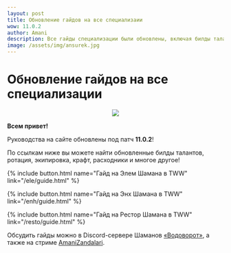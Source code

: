 ```yaml
---    
layout: post
title: Обновление гайдов на все специализаии
wow: 11.0.2
author: Amani
description: Все гайды специализации были обновлены, включая билды талантов, ротацию, экипировку, крафт, расходники и многое другое!
image: /assets/img/ansurek.jpg
---
```


# Обновление гайдов на все специализации

<p align="center">
<img src="https://i.imgur.com/ansurek.jpg"> 
</p>

**Всем привет!**

Руководства на сайте обновлены под патч **11.0.2**!

По ссылкам ниже вы можете найти обновленные билды талантов, ротация, экипировка, крафт, расходники и многое другое!

<p></p>

{% include button.html name="Гайд на Элем Шамана в TWW" link="/ele/guide.html" %}  

<p></p>

{% include button.html name="Гайд на Энх Шамана в TWW" link="/enh/guide.html" %}  

<p></p>


{% include button.html name="Гайд на Рестор Шамана в TWW" link="/resto/guide.html" %}  

<p></p>

Обсудить гайды можно в Discord-сервере Шаманов [«Водоворот»](https://discord.gg/vodovorot), а также на стриме [AmaniZandalari](https://www.twitch.tv/amanizandalari).
